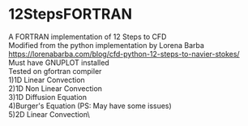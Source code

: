 # 12StepsFORTRAN
A FORTRAN implementation of 12 Steps to CFD\
Modified from the python implementation by Lorena Barba\
https://lorenabarba.com/blog/cfd-python-12-steps-to-navier-stokes/ \
Must have GNUPLOT installed \
Tested on gfortran compiler \
1)1D Linear Convection \
2)1D Non Linear Convection \
3)1D Diffusion Equation \
4)Burger's Equation (PS: May have some issues)\
5)2D Linear Convection\
